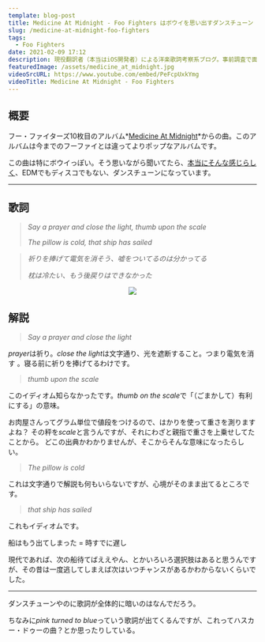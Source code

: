 ```yaml
---
template: blog-post
title: Medicine At Midnight - Foo Fighters はボウイを思い出すダンスチューン【洋楽歌詞解説 & 一部和訳】
slug: /medicine-at-midnight-foo-fighters
tags:
  - Foo Fighters
date: 2021-02-09 17:12
description: 現役翻訳者（本当はiOS開発者）による洋楽歌詞考察系ブログ。事前調査で面白かったものや役に立ちそうな内容を記事にしています。自分のメモ的な役割です。英語学習にご活用いただければうれしいです！取り上げるジャンルはヒップホップが多くなるかもしれないですが、ロックやブルースを特に聴いてる人です。今回はフー・ファイターズ『メディシン・アット・ミッドナイト』を取り上げています。
featuredImage: /assets/medicine_at_midnight.jpg
videoSrcURL: https://www.youtube.com/embed/PeFcpUxkYmg
videoTitle: Medicine At Midnight - Foo Fighters
---
```

## 概要

フー・ファイターズ10枚目のアルバム*[Medicine At Midnight](https://amzn.to/3oXqG3W)*からの曲。このアルバムは今までのフーファイとは違ってよりポップなアルバムです。


この曲は特にボウイっぽい。そう思いながら聞いてたら、[本当にそんな感じらしく](https://pitchfork.com/news/dave-grohl-compares-foo-fighters-new-album-to-david-bowies-lets-dance/)、EDMでもディスコでもない、ダンスチューンになっています。



- - -

## 歌詞

> *Say a prayer and close the light, thumb upon the scale*
>
> *The pillow is cold, that ship has sailed*

> *祈りを捧げて電気を消そう、嘘をついてるのは分かってる*
>
> *枕は冷たい、もう後戻りはできなかった*

<div align="center">

<a href="https://www.amazon.co.jp/-/en/Foo-Fighters/dp/B08MVZFBFN?dchild=1&keywords=medicine+at+midnight+foo+fighters&qid=1612858583&s=dmusic&sr=1-1&linkCode=li3&tag=koolmusik-22&linkId=f71ae536a198ed645d99ac89f0155a9f&language=en_US&ref_=as_li_ss_il" target="_blank"><img border="0" src="//ws-fe.amazon-adsystem.com/widgets/q?_encoding=UTF8&ASIN=B08MVZFBFN&Format=_SL500_&ID=AsinImage&MarketPlace=JP&ServiceVersion=20070822&WS=1&tag=koolmusik-22&language=en_US" ></a><img src="https://ir-jp.amazon-adsystem.com/e/ir?t=koolmusik-22&language=en_US&l=li3&o=9&a=B08MVZFBFN" width="1" height="1" border="0" alt="" style="border:none !important; margin:0px !important;" />

</div>

## 解説

> *Say a prayer and close the light*

*prayer*は祈り。*close the light*は文字通り、光を遮断すること。つまり電気を消す
。寝る前に祈りを捧げてるわけです。



> *thumb upon the scale*

このイディオム知らなかったです。*thumb on the scale*で「（ごまかして）有利にする」の意味。

お肉屋さんってグラム単位で値段をつけるので、はかりを使って重さを測りますよね？
その秤を*scale*と言うんですが、それにわざと親指で重さを上乗せしてたことから。
どこの出典かわかりませんが、そこからそんな意味になったらしい。



> *The pillow is cold*

これは文字通りで解説も何もいらないですが、心境がそのまま出てるところです。



> *that ship has sailed*

これもイディオムです。

船はもう出てしまった = 時すでに遅し

現代であれば、次の船待てばええやん、とかいろいろ選択肢はあると思うんですが、その昔は一度逃してしまえば次はいつチャンスがあるかわからないくらいでした。

- - -

ダンスチューンやのに歌詞が全体的に暗いのはなんでだろう。

ちなみに*pink turned to blue*っていう歌詞が出てくるんですが、これってハスカー・ドゥーの曲？とか思ったりしている。